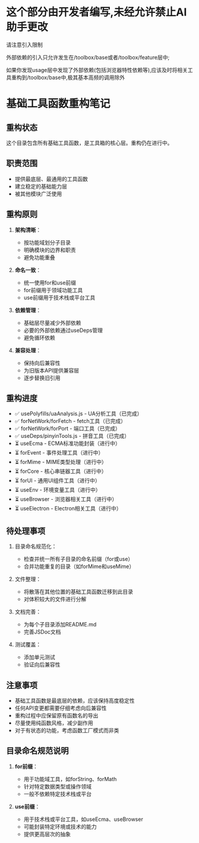 # 这个部分由开发者编写,未经允许禁止AI助手更改

请注意引入限制

外部依赖的引入只允许发生在/toolbox/base或者/toolbox/feature层中;

如果你发现usage层中发现了外部依赖(包括浏览器特性依赖等),应该及时将相关工具重构到/toolbox/base中,极其基本高频的调用除外



# 基础工具函数重构笔记

## 重构状态

这个目录包含所有基础工具函数，是工具箱的核心层。重构仍在进行中。

## 职责范围

- 提供最底层、最通用的工具函数
- 建立稳定的基础能力层
- 被其他模块广泛使用

## 重构原则

1. **架构清晰**：
   - 按功能域划分子目录
   - 明确模块的边界和职责
   - 避免功能重叠

2. **命名一致**：
   - 统一使用for和use前缀
   - for前缀用于领域功能工具
   - use前缀用于技术栈或平台工具

3. **依赖管理**：
   - 基础层尽量减少外部依赖
   - 必要的外部依赖通过useDeps管理
   - 避免循环依赖

4. **兼容处理**：
   - 保持向后兼容性
   - 为旧版本API提供兼容层
   - 逐步替换旧引用

## 重构进度

- ✅ usePolyfills/uaAnalysis.js - UA分析工具（已完成）
- ✅ forNetWork/forFetch - fetch工具（已完成）
- ✅ forNetWork/forPort - 端口工具（已完成）
- ✅ useDeps/pinyinTools.js - 拼音工具（已完成）
- ⏳ useEcma - ECMA标准功能封装（进行中）
- ⏳ forEvent - 事件处理工具（进行中）
- ⏳ forMime - MIME类型处理（进行中）
- ⏳ forCore - 核心串链器工具（进行中）
- ⏳ forUI - 通用UI组件工具（进行中）
- ⏳ useEnv - 环境变量工具（进行中）
- ⏳ useBrowser - 浏览器相关工具（进行中）
- ⏳ useElectron - Electron相关工具（进行中）

## 待处理事项

1. 目录命名规范化：
   - 检查并统一所有子目录的命名前缀（for或use）
   - 合并功能重复的目录（如forMime和useMime）

2. 文件整理：
   - 将散落在其他位置的基础工具函数迁移到此目录
   - 对体积较大的文件进行分解

3. 文档完善：
   - 为每个子目录添加README.md
   - 完善JSDoc文档

4. 测试覆盖：
   - 添加单元测试
   - 验证向后兼容性

## 注意事项

- 基础工具函数是最底层的依赖，应该保持高度稳定性
- 任何API变更都需要仔细考虑向后兼容性
- 重构过程中应保留原有函数名的导出
- 尽量使用纯函数风格，减少副作用
- 对于有状态的功能，考虑函数工厂模式而非类

## 目录命名规范说明

1. **for前缀**：
   - 用于功能域工具，如forString、forMath
   - 针对特定数据类型或操作领域
   - 一般不依赖特定技术栈或平台

2. **use前缀**：
   - 用于技术栈或平台工具，如useEcma、useBrowser
   - 可能封装特定环境或技术的能力
   - 提供更高层次的抽象 